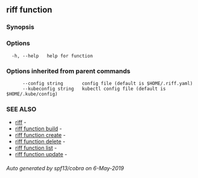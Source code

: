 ## riff function



### Synopsis



### Options

```
  -h, --help   help for function
```

### Options inherited from parent commands

```
      --config string       config file (default is $HOME/.riff.yaml)
      --kubeconfig string   kubectl config file (default is $HOME/.kube/config)
```

### SEE ALSO

* [riff](riff.md)	 - 
* [riff function build](riff_function_build.md)	 - 
* [riff function create](riff_function_create.md)	 - 
* [riff function delete](riff_function_delete.md)	 - 
* [riff function list](riff_function_list.md)	 - 
* [riff function update](riff_function_update.md)	 - 

###### Auto generated by spf13/cobra on 6-May-2019
